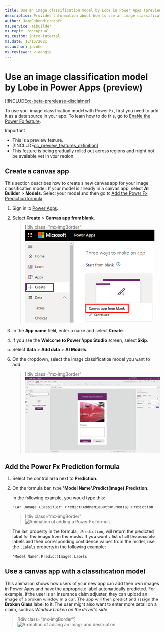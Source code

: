 ```yaml
---
title: Use an image classification model by Lobe in Power Apps (preview) - AI Builder | Microsoft Docs
description: Provides information about how to use an image classification model by Lobe in Power Apps.
author: JakeCohenMicrosoft
ms.service: aibuilder
ms.topic: conceptual
ms.custom: intro-internal
ms.date: 11/15/2021
ms.author: jacohe
ms.reviewer: v-aangie
---
```


# Use an image classification model by Lobe in Power Apps (preview)

[!INCLUDE[cc-beta-prerelease-disclaimer](./includes/cc-beta-prerelease-disclaimer.md)]

To use your image classification model with Power Fx, first you need to add it as a data source in your app. To learn how to do this, go to [Enable the Power Fx feature](powerfx-in-powerapps.md#enable-the-power-fx-feature).

> [!IMPORTANT]
> - This is a preview feature.
> - [!INCLUDE[cc_preview_features_definition](includes/cc-preview-features-definition.md)]
> - This feature is being gradually rolled out across regions and might not be available yet in your region.

## Create a canvas app

This section describes how to create a new canvas app for your image classification model. If your model is already in a canvas app, select **AI Builder** > **Models**. Select your model and then go to [Add the Power Fx Prediction formula](#add-the-power-fx-prediction-formula).

1. Sign in to [Power Apps](https://make.powerapps.com).

1. Select **Create** > **Canvas app from blank**.

    > [!div class="mx-imgBorder"]
    > ![Screenshot of create a canvas app from blank.](media/powerfx-in-powerapps/create-blank.png "Create a canvas app from blank")

1. In the **App name** field, enter a name and select **Create**.

1. If you see the **Welcome to Power Apps Studio** screen, select **Skip**.

1. Select **Data** > **Add data** > **AI Models**.

1. On the dropdown, select the image classification model you want to add.

    > [!div class="mx-imgBorder"]
    > ![Animation of adding an AI model as a data source.](media/image-classification-component-in-powerapps/add-ai-as-data-source.gif "Add an AI model as a data source")

## Add the Power Fx Prediction formula

1. Select the control area next to **Prediction**.

1. On the formula bar, type **'Model Name'.Predict(Image).Prediction**.

    In the following example, you would type this:

    ````powerapps-dot
    'Car Damage Classifier'.Predict(AddMediaButton.Media).Prediction
    ````
    > [!div class="mx-imgBorder"]
    > ![Animation of adding a Power Fx formula.](media/image-classification-component-in-powerapps/ai-in-power-fx.gif "Add a Power Fx formula")
    
    The last property in the formula, `.Prediction`, will return the predicted label for the image from the model. If you want a list of all the possible labels and their corresponding confidence values from the model, use the `.Labels` property in the following example:

    ````powerapps-dot
    'Model Name'.Predict(Image).Labels
    ````

## Use a canvas app with a classification model

This animation shows how users of your new app can add their own images in Power Apps and have the appropriate label automatically predicted. For example, if the user is an insurance claim adjuster, they can upload an image of a broken window in a car. The app will then predict and assign the **Broken Glass** label to it. The user might also want to enter more detail on a claim, such as *Window broken on the driver's side*.

> [!div class="mx-imgBorder"]
> ![Animation of adding an image and description.](media/image-classification-component-in-powerapps/ai-in-canvas-app.gif "Add an image and description")